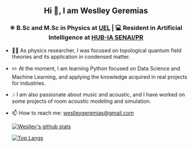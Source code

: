 ## <p align="center"> Hi 👋, I am Weslley Geremias 

### <p align="center"> ⚛️ B.Sc and M.Sc in Physics at [UEL](https://portal.uel.br/home/) | 💻 Resident in Artificial Intelligence at [HUB-IA SENAI/PR](https://www.senaipr.org.br/tecnologiaeinovacao/nossarede/hubia/)
  
- 🧑‍🔬 As physics researcher, I was focused on topological quantum field theories and its application in condensed matter.
- ✏️ At the moment, I am learning Python focused on Data Science and Machine Learning, and applying the knowledge acquired in real projects for industries.
- 🎶 I am also passionate about music and acoustic, and I have worked on some projects of room acoustic modeling and simulation.
- 📫 How to reach me: weslleygeremias@gmail.com
  
  [![Weslley's github stats](https://github-readme-stats.vercel.app/api?username=weslleygere)](https://github.com/weslleygere)
  
  [![Top Langs](https://github-readme-stats.vercel.app/api/top-langs/?username=weslleygere&layout=compact)](https://github.com/weslleygere)
  
<!--
**weslleygere/weslleygere** is a ✨ _special_ ✨ repository because its `README.md` (this file) appears on your GitHub profile.

Here are some ideas to get you started:

- 🔭 I’m currently working on ...
- 🌱 I’m currently learning ...
- 👯 I’m looking to collaborate on ...
- 🤔 I’m looking for help with ...
- 💬 Ask me about ...
- 📫 How to reach me: ...
- 😄 Pronouns: ...
- ⚡ Fun fact: ...
-->
